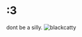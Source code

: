 # :3
dont be a silly.
![blackcatty](https://github.com/user-attachments/assets/7275a0de-5e02-441e-ba1a-d5fe4ff3b5fc)
